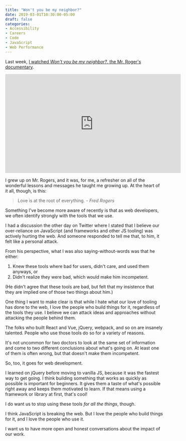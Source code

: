 ```yaml
---
title: "Won't you be my neighbor?"
date: 2019-03-01T10:30:00-05:00
draft: false
categories:
- Accessibility
- Careers
- Code
- JavaScript
- Web Performance
---
```


Last week, [I watched *Won't you be my neighbor?*, the Mr. Roger's documentary](https://www.youtube.com/watch?v=FhwktRDG_aQ).

<iframe width="560" height="315" src="https://www.youtube.com/embed/FhwktRDG_aQ" frameborder="0" allow="accelerometer; autoplay; encrypted-media; gyroscope; picture-in-picture" allowfullscreen></iframe>

I grew up on Mr. Rogers, and it was, for me, a refresher on all of the wonderful lessons and messages he taught me growing up. At the heart of it all, though, is this:

> Love is at the root of everything.
> <cite>- Fred Rogers</cite>

Something I've become more aware of recently is that as web developers, we often identify strongly with the tools that we use.

I had a discussion the other day on Twitter where I stated that I believe our over-reliance on JavaScript (and frameworks and other JS tooling) was actively hurting the web. And someone responded to tell me that, to him, it felt like a personal attack.

From his perspective, what I was also saying-without-words was that he either:

1. Knew these tools where bad for users, didn't care, and used them anyways, or
2. Didn't realize they were bad, which would make him incompetent.

(He didn't agree that these tools are bad, but felt that my insistence that they are implied one of those two things about him.)

One thing I want to make clear is that while I hate what our love of tooling has done to the web, I love the people who build things for it, regardless of the tools they use. I believe we can attack ideas and approaches without attacking the people behind them.

The folks who built React and Vue, jQuery, webpack, and so on are insanely talented. People who use those tools do so for a variety of reasons.

It's not uncommon for two doctors to look at the same set of information and come to two different conclusions about what's going on. At least one of them is often wrong, but that doesn't make them incompetent.

So, too, it goes for web development.

I learned on jQuery before moving to vanilla JS, because it was the fastest way to get going. I think building something that works as quickly as possible is important for beginners. It gives them a taste of what's possible right away and keeps them motivated to learn. If that means using a framework or library at first, that's cool!

I do want us to stop using these tools *for all the things*, though.

I think JavaScript is breaking the web. But I love the people who build things for it, and I love the people who use it.

I want us to have more open and honest conversations about the impact of our work.